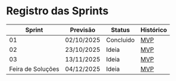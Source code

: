 #   Registro das Sprints

| Sprint | Previsão   | Status   | Histórico |
|--------|-----------|----------|-----------|
| 01     | 02/10/2025 | Concluido | [MVP](MVP/Sprint1.md) |
| 02     | 23/10/2025 | Ideia | [MVP](MVP/Sprint2.md) |
| 03     | 13/11/2025 | Ideia | [MVP](MVP/Sprint3.md) |
| Feira de Soluções | 04/12/2025 | Ideia | [MVP](#) |
